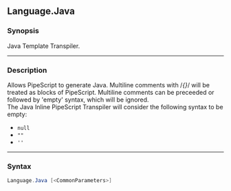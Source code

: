 Language.Java
-------------




### Synopsis
Java Template Transpiler.



---


### Description

Allows PipeScript to generate Java.
Multiline comments with /*{}*/ will be treated as blocks of PipeScript.
Multiline comments can be preceeded or followed by 'empty' syntax, which will be ignored.    
The Java Inline PipeScript Transpiler will consider the following syntax to be empty:
* ```null```
* ```""```
* ```''```



---


### Syntax
```PowerShell
Language.Java [<CommonParameters>]
```
